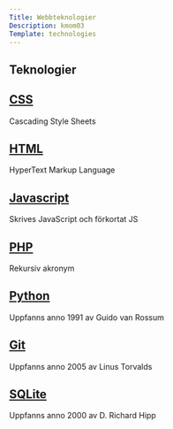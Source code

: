 ```yaml
---
Title: Webbteknologier
Description: kmom03
Template: technologies
---
```



<div class="tec child-common">
<h2>Teknologier</h2>
</div>

<div class="css child-common" onclick="location.href='./technology/css';">
<h2><a class="no-link" href="./technology/css">CSS</a></h2>
<p>Cascading Style Sheets</p>
</div>

<div class="htm child-common" onclick="location.href='./technology/html';">
<h2><a class="no-link" href="./technology/html">HTML</a></h2>
<p>HyperText Markup Language</p>
</div>

<div class="jav child-common" onclick="location.href='./technology/javascript';">
<h2><a class="no-link" href="./technology/javascript">Javascript</a></h2>
<p>Skrives JavaScript och förkortat JS</p>
</div>

<div class="php child-common" onclick="location.href='./technology/php';">
<h2><a class="no-link" href="./technology/php">PHP</a></h2>
<p>Rekursiv akronym</p>
</div>

<div class="pyt child-common" onclick="location.href='./technology/python';">
<h2><a class="no-link" href="./technology/python">Python </a></h2>
<p>Uppfanns anno 1991 av Guido van Rossum</p>
</div>

<div class="git child-common" onclick="location.href='./technology/git';">
<h2><a class="no-link" href="./technology/git">Git</a></h2>
<p>Uppfanns anno 2005 av Linus Torvalds</p>
</div>

<div class="sql child-common" onclick="location.href='./technology/sqlite';">
<h2><a class="no-link" href="./technology/sqlite">SQLite</a></h2>
<p>Uppfanns anno 2000 av D. Richard Hipp</p>
</div>

